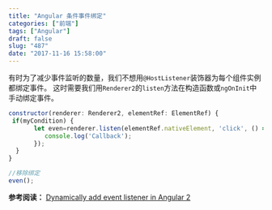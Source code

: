 ```yaml
---
title: "Angular 条件事件绑定"
categories: ["前端"]
tags: ["Angular"]
draft: false
slug: "487"
date: "2017-11-16 15:58:00"
---
```


有时为了减少事件监听的数量，我们不想用`@HostListener`装饰器为每个组件实例都绑定事件。
这时需要我们用`Renderer2`的`listen`方法在构造函数或`ngOnInit`中手动绑定事件。

```js
constructor(renderer: Renderer2, elementRef: ElementRef) {
 if(myCondition) {
       let even=renderer.listen(elementRef.nativeElement, 'click', () => {
          console.log('Callback');
       });
  }
}

//移除绑定
even();
```

**参考阅读：**
[Dynamically add event listener in Angular 2][1]


  [1]: https://stackoverflow.com/questions/35080387/dynamically-add-event-listener-in-angular-2/35082441
